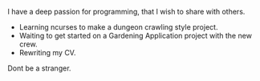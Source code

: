 I have a deep passion for programming, that I wish to share with others.

* Learning ncurses to make a dungeon crawling style project.
* Waiting to get started on a Gardening Application project with the new crew.
* Rewriting my CV.

Dont be a stranger.
